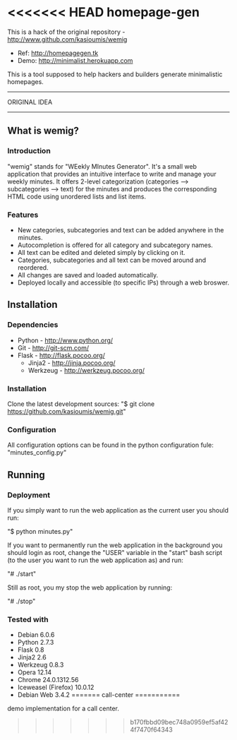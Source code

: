 <<<<<<< HEAD
homepage-gen
============

This is a hack of the original repository - http://www.github.com/kasioumis/wemig

- Ref: http://homepagegen.tk
- Demo: http://minimalist.herokuapp.com

This is a tool supposed to help hackers and builders generate minimalistic homepages.

***

ORIGINAL IDEA

*** 

What is wemig?
--------------

### Introduction

"wemig" stands for "WEekly MInutes Generator". It's a small web application
that provides an intuitive interface to write and manage your weekly minutes.
It offers 2-level categorization (categories --> subcategories --> text) for
the minutes and produces the corresponding HTML code using unordered lists and
list items.

### Features

* New categories, subcategories and text can be added anywhere in the minutes.
* Autocompletion is offered for all category and subcategory names.
* All text can be edited and deleted simply by clicking on it.
* Categories, subcategories and all text can be moved around and reordered.
* All changes are saved and loaded automatically.
* Deployed locally and accessible (to specific IPs) through a web broswer.

Installation
------------

### Dependencies

* Python - http://www.python.org/
* Git - http://git-scm.com/
* Flask - http://flask.pocoo.org/
    * Jinja2 - http://jinja.pocoo.org/
    * Werkzeug - http://werkzeug.pocoo.org/

### Installation

Clone the latest development sources:
"$ git clone https://github.com/kasioumis/wemig.git"

### Configuration

All configuration options can be found in the python configuration fule:
"minutes_config.py"

Running
-------

### Deployment

If you simply want to run the web application as the current user you should run:

"$ python minutes.py"

If you want to permanently run the web application in the background you should
login as root, change the "USER" variable in the "start" bash script (to the
user you want to run the web application as) and run:

"# ./start"

Still as root, you my stop the web application by running:

"# ./stop"

### Tested with

* Debian 6.0.6
* Python 2.7.3
* Flask 0.8
* Jinja2 2.6
* Werkzeug 0.8.3
* Opera 12.14
* Chrome 24.0.1312.56
* Iceweasel (Firefox) 10.0.12
* Debian Web 3.4.2
=======
call-center
===========

demo implementation for a call center.
>>>>>>> b170fbbd09bec748a0959ef5af424f7470f64343
